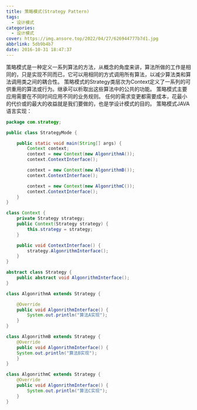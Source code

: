 ```yaml
---
title: 策略模式(Strategy Pattern)
tags:
  - 设计模式
categories:
  - 设计模式
cover: https://img.ansore.top/2022/04/27/626944777b7d1.jpg
abbrlink: 5db9b4b7
date: 2016-10-31 18:47:37
---
```


策略模式是一种定义一系列算法的方法，从概念的角度来讲，算法所做的工作是相同的，只是实现不同而已，它可以用相同的方式调用所有算法，以减少算法类和算法调用类之间的耦合性。 策略模式的Strategy类层次为Context定义了一系列的可供重用的算法或行为。继承可以析取出这些算法中的公共的功能。 策略模式主要应用需要在不同时间应用不同的业务规则。 任何的需求变更都需要成本，花最小的代价或的最大的收益就是我们要做的，也是学设计模式的目的。 策略模式JAVA语言实现：

<!-- more -->

```java
package com.strategy;

public class StrategyMode {

    public static void main(String[] args) {
        Context context;
        context = new Context(new AlgonrithmA());
        context.ContextInterface();

        context = new Context(new AlgonrithmB());
        context.ContextInterface();

        context = new Context(new AlgonrithmC());
        context.ContextInterface();
    }
}

class Context {
    private Strategy strategy;
    public Context(Strategy strategy) {
        this.strategy = strategy;
    }

    public void ContextInterface() {
        strategy.AlgonrithmInterface();
    }
}

abstract class Strategy {
    public abstract void AlgonrithmInterface();
}

class AlgonrithmA extends Strategy {

    @Override
    public void AlgonrithmInterface() {
        System.out.println("算法A实现");
    }
}

class AlgonrithmB extends Strategy {
    @Override
    public void AlgonrithmInterface() {
    System.out.println("算法B实现");    
    }
}

class AlgonrithmC extends Strategy {
    @Override
    public void AlgonrithmInterface() {
        System.out.println("算法C实现");
    }
}
```
